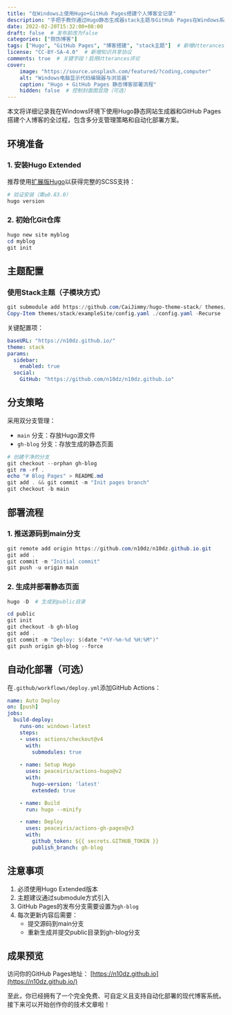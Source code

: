 ```yaml
---
title: "在Windows上使用Hugo+GitHub Pages搭建个人博客全记录"
description: "手把手教你通过Hugo静态生成器stack主题与GitHub Pages在Windows系统部署个人博客"  # 新增SEO摘要
date: 2022-02-20T15:32:00+08:00
draft: false  # 发布前改为false
categories: ["捯饬博客"]
tags: ["Hugo", "GitHub Pages", "博客搭建", "stack主题"]  # 新增Utterances标签
license: "CC-BY-SA-4.0"  # 新增知识共享协议
comments: true  # 关键字段！启用Utterances评论
cover:
    image: "https://source.unsplash.com/featured/?coding,computer"
    alt: "Windows电脑显示代码编辑器与浏览器"
    caption: "Hugo + GitHub Pages 静态博客部署流程"
    hidden: false  # 控制封面图显隐（可选）
---
```


本文将详细记录我在Windows环境下使用Hugo静态网站生成器和GitHub Pages搭建个人博客的全过程，包含多分支管理策略和自动化部署方案。

## 环境准备
### 1. 安装Hugo Extended
推荐使用[扩展版Hugo](https://github.com/gohugoio/hugo/releases)以获得完整的SCSS支持：
```powershell
# 验证安装（需≥0.83.0）
hugo version
```

### 2. 初始化Git仓库

```powershell
hugo new site myblog
cd myblog
git init
```

## 主题配置

### 使用Stack主题（子模块方式）

```powershell
git submodule add https://github.com/CaiJimmy/hugo-theme-stack/ themes/stack
Copy-Item themes/stack/exampleSite/config.yaml ./config.yaml -Recurse
```

关键配置项：

```yaml
baseURL: "https://n10dz.github.io/"
theme: stack
params:
  sidebar:
    enabled: true
  social:
    GitHub: "https://github.com/n10dz/n10dz.github.io"
```

## 分支策略

采用双分支管理：

- `main` 分支：存放Hugo源文件
- `gh-blog` 分支：存放生成的静态页面

```powershell
# 创建干净的分支
git checkout --orphan gh-blog
git rm -rf .
echo "# Blog Pages" > README.md
git add . && git commit -m "Init pages branch"
git checkout -b main
```

## 部署流程

### 1. 推送源码到main分支

```powershell
git remote add origin https://github.com/n10dz/n10dz.github.io.git
git add .
git commit -m "Initial commit"
git push -u origin main
```

### 2. 生成并部署静态页面

```powershell
hugo -D  # 生成到public目录

cd public
git init
git checkout -b gh-blog
git add .
git commit -m "Deploy: $(date "+%Y-%m-%d %H:%M")"
git push origin gh-blog --force
```

## 自动化部署（可选）

在`.github/workflows/deploy.yml`添加GitHub Actions：

```yaml
name: Auto Deploy
on: [push]
jobs:
  build-deploy:
    runs-on: windows-latest
    steps:
    - uses: actions/checkout@v4
      with:
        submodules: true
        
    - name: Setup Hugo
      uses: peaceiris/actions-hugo@v2
      with:
        hugo-version: 'latest'
        extended: true

    - name: Build
      run: hugo --minify

    - name: Deploy
      uses: peaceiris/actions-gh-pages@v3
      with:
        github_token: ${{ secrets.GITHUB_TOKEN }}
        publish_branch: gh-blog
```

## 注意事项

1. 必须使用Hugo Extended版本
2. 主题建议通过submodule方式引入
3. GitHub Pages的发布分支需要设置为`gh-blog`
4. 每次更新内容后需要：
   - 提交源码到main分支
   - 重新生成并提交public目录到gh-blog分支

## 成果预览

访问你的GitHub Pages地址：
[https://n10dz.github.io](https://n10dz.github.io/)

至此，你已经拥有了一个完全免费、可自定义且支持自动化部署的现代博客系统。接下来可以开始创作你的技术文章啦！